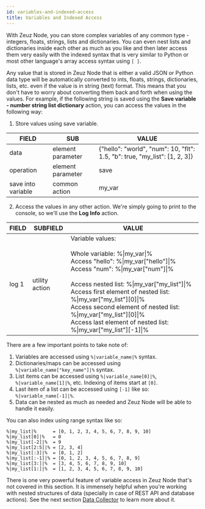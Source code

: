 ```yaml
---
id: variables-and-indexed-access
title: Variables and Indexed Access
---
```


With Zeuz Node, you can store complex variables of any common type - integers,
floats, strings, lists and dictionaries. You can even nest lists and
dictionaries inside each other as much as you like and then later access them
very easily with the indexed syntax that is very similar to Python or most other
language's array access syntax using `[ ]`.

Any value that is stored in Zeuz Node that is either a valid JSON or Python data
type will be automatically converted to ints, floats, strings, dictionaries,
lists, etc. even if the value is in string (text) format. This means that you
don't have to worry about converting them back and forth when using the values.
For example, if the following string is saved using the **Save variable - number
string list dictionary** action, you can access the values in the following way:

1. Store values using save variable.

| FIELD              | SUB               | VALUE                                                                      |
|--------------------|-------------------|----------------------------------------------------------------------------|
| data               | element parameter | {"hello": "world", "num": 10, "flt": 1.5, "b": true, "my_list": [1, 2, 3]} |
| operation          | element parameter | save                                                                       |
| save into variable | common action     | my_var                                                                     |

2. Access the values in any other action. We're simply going to print to the
   console, so we'll use the **Log Info** action.

| FIELD | SUBFIELD | VALUE |
|-|-|-|
| log 1 | utility action | Variable values:<br/><br/>Whole variable: %\|my_var\|%<br/>Access "hello": %\|my_var["hello"]\|%<br/>Access "num": %\|my_var["num"]\|%<br/><br/>Access nested list: %\|my_var["my_list"]\|%<br/>Access first element of nested list: %\|my_var["my_list"][0]\|%<br/>Access second element of nested list: %\|my_var["my_list"][0]\|%<br/>Access last element of nested list: %\|my_var["my_list"][-1]\|% |

There are a few important points to take note of:
1. Variables are accessed using `%|variable_name|%` syntax.
2. Dictionaries/maps can be accessed using `%|variable_name["key_name"]|%` syntax.
3. List items can be accessed using `%|variable_name[0]|%`,
   `%|variable_name[1]|%`, etc. Indexing of items start at `[0]`.
4. Last item of a list can be accessed using `[-1]` like so: `%|variable_name[-1]|%`.
5. Data can be nested as much as needed and Zeuz Node will be able to handle it easily.

You can also index using range syntax like so:

```
%|my_list|%      = [0, 1, 2, 3, 4, 5, 6, 7, 8, 9, 10]
%|my_list[0]|%   = 0
%|my_list[-2]|%  = 9
%|my_list[2:5]|% = [2, 3, 4]
%|my_list[:3]|%  = [0, 1, 2]
%|my_list[:-1]|% = [0, 1, 2, 3, 4, 5, 6, 7, 8, 9]
%|my_list[3:]|%  = [3, 4, 5, 6, 7, 8, 9, 10]
%|my_list[1:]|%  = [1, 2, 3, 4, 5, 6, 7, 8, 9, 10]
```

There is one very powerful feature of variable access in Zeuz Node that's not
covered in this section. It is immensely helpful when you're working with nested
structures of data (specially in case of REST API and database actions). See the
next section [Data Collector](data-collector) to learn more about it.
